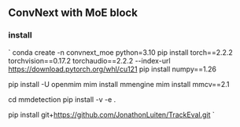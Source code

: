 ## ConvNext with MoE block



### install
`
conda create -n convnext_moe python=3.10
pip install torch==2.2.2 torchvision==0.17.2 torchaudio==2.2.2 --index-url https://download.pytorch.org/whl/cu121
pip install numpy==1.26

pip install -U openmim
mim install mmengine
mim install mmcv==2.1

cd mmdetection
pip install -v -e .

pip install git+https://github.com/JonathonLuiten/TrackEval.git
`